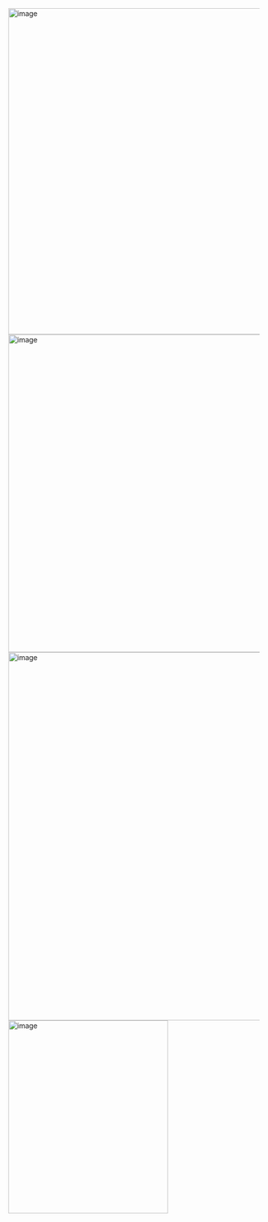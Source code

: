 
<img width="640" height="654" alt="image" src="https://github.com/user-attachments/assets/616320f9-a03d-421a-a1d6-b4dcbabb2584" />



<img width="800" height="637" alt="image" src="https://github.com/user-attachments/assets/8b87ab34-73c7-410d-bf89-7f8e4219125b" />



<img width="719" height="738" alt="image" src="https://github.com/user-attachments/assets/43e00e52-90de-476b-af5d-9392cc3a4c00" />


<img width="320" height="387" alt="image" src="https://github.com/user-attachments/assets/bbb03930-24d0-4810-bc6c-a33fac5181a5" />



